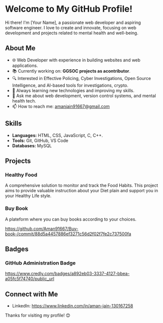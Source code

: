 # Welcome to My GitHub Profile!

Hi there! I'm [Your Name], a passionate web developer and aspiring software engineer. I love to create and innovate, focusing on web development and projects related to mental health and well-being. 

## About Me

- 🌐 Web Developer with experience in building websites and web applications.
- 📚 Currently working on: **GGSOC projects as acontributor**.
- 🔍 Interested in Effective Policing, Cyber Investigations, Open Source Intelligence, and AI-based tools for investigations, crypto.
- 🌱 Always learning new technologies and improving my skills.
- 💬 Ask me about web development, version control systems, and mental health tech.
- 📫 How to reach me: amanjain91667@gmail.com

## Skills

- **Languages:** HTML, CSS, JavaScript, C, C++.
- **Tools:** Git, GitHub, VS Code
- **Databases:** MySQL

## Projects

### Healthy Food
A comprehensive solution to monitor and track the Food Habits. This project aims to provide valuable instruction about your Diet plain and support you in your Healthy Life style.


### Buy Book
A plateform where you can buy books according to your choices.

https://github.com/Aman91667/Buy-book-/commit/88d5a4457886ef3271c56d2f02f7fe2c737500fa

## Badges

### GitHub Administration Badge
https://www.credly.com/badges/a892eb03-3337-4127-bbea-a05fc5f74740/public_url

## Connect with Me

- LinkedIn: https://www.linkedin.com/in/aman-jain-130167258

Thanks for visiting my profile! 😊
